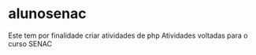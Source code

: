 # alunosenac
Este tem por finalidade criar atividades de php
Atividades voltadas para o curso SENAC
